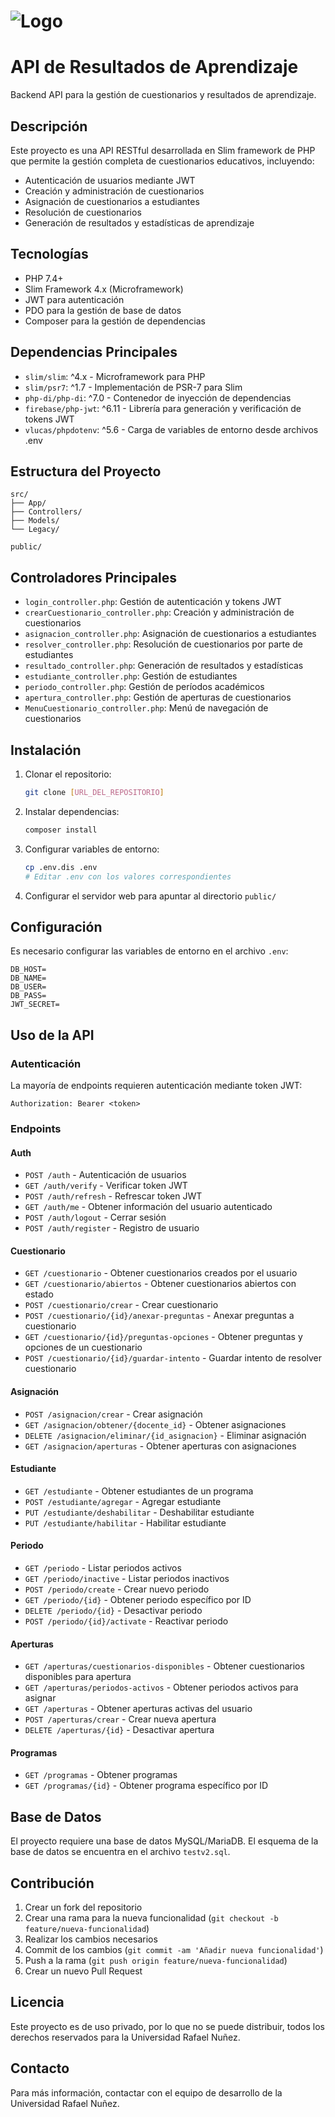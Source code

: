 # ![Logo](https://axis.uninunez.edu.co/images/uninunez/vm/logotxtteal.svg)

# API de Resultados de Aprendizaje

Backend API para la gestión de cuestionarios y resultados de aprendizaje.

## Descripción

Este proyecto es una API RESTful desarrollada en Slim framework de PHP que permite la gestión completa de cuestionarios educativos, incluyendo:

- Autenticación de usuarios mediante JWT
- Creación y administración de cuestionarios
- Asignación de cuestionarios a estudiantes
- Resolución de cuestionarios
- Generación de resultados y estadísticas de aprendizaje

## Tecnologías

- PHP 7.4+
- Slim Framework 4.x (Microframework)
- JWT para autenticación
- PDO para la gestión de base de datos
- Composer para la gestión de dependencias

## Dependencias Principales

- `slim/slim`: ^4.x - Microframework para PHP
- `slim/psr7`: ^1.7 - Implementación de PSR-7 para Slim
- `php-di/php-di`: ^7.0 - Contenedor de inyección de dependencias
- `firebase/php-jwt`: ^6.11 - Librería para generación y verificación de tokens JWT
- `vlucas/phpdotenv`: ^5.6 - Carga de variables de entorno desde archivos .env

## Estructura del Proyecto

```
src/
├── App/
├── Controllers/
├── Models/
└── Legacy/

public/
```

## Controladores Principales

- `login_controller.php`: Gestión de autenticación y tokens JWT
- `crearCuestionario_controller.php`: Creación y administración de cuestionarios
- `asignacion_controller.php`: Asignación de cuestionarios a estudiantes
- `resolver_controller.php`: Resolución de cuestionarios por parte de estudiantes
- `resultado_controller.php`: Generación de resultados y estadísticas
- `estudiante_controller.php`: Gestión de estudiantes
- `periodo_controller.php`: Gestión de períodos académicos
- `apertura_controller.php`: Gestión de aperturas de cuestionarios
- `MenuCuestionario_controller.php`: Menú de navegación de cuestionarios

## Instalación

1. Clonar el repositorio:
   ```bash
   git clone [URL_DEL_REPOSITORIO]
   ```

2. Instalar dependencias:
   ```bash
   composer install
   ```

3. Configurar variables de entorno:
   ```bash
   cp .env.dis .env
   # Editar .env con los valores correspondientes
   ```

4. Configurar el servidor web para apuntar al directorio `public/`

## Configuración

Es necesario configurar las variables de entorno en el archivo `.env`:

```
DB_HOST=
DB_NAME=
DB_USER=
DB_PASS=
JWT_SECRET=
```

## Uso de la API

### Autenticación

La mayoría de endpoints requieren autenticación mediante token JWT:

```
Authorization: Bearer <token>
```

### Endpoints

#### Auth
- `POST /auth` - Autenticación de usuarios
- `GET /auth/verify` - Verificar token JWT
- `POST /auth/refresh` - Refrescar token JWT
- `GET /auth/me` - Obtener información del usuario autenticado
- `POST /auth/logout` - Cerrar sesión
- `POST /auth/register` - Registro de usuario

#### Cuestionario
- `GET /cuestionario` - Obtener cuestionarios creados por el usuario
- `GET /cuestionario/abiertos` - Obtener cuestionarios abiertos con estado
- `POST /cuestionario/crear` - Crear cuestionario
- `POST /cuestionario/{id}/anexar-preguntas` - Anexar preguntas a cuestionario
- `GET /cuestionario/{id}/preguntas-opciones` - Obtener preguntas y opciones de un cuestionario
- `POST /cuestionario/{id}/guardar-intento` - Guardar intento de resolver cuestionario

#### Asignación
- `POST /asignacion/crear` - Crear asignación
- `GET /asignacion/obtener/{docente_id}` - Obtener asignaciones
- `DELETE /asignacion/eliminar/{id_asignacion}` - Eliminar asignación
- `GET /asignacion/aperturas` - Obtener aperturas con asignaciones

#### Estudiante
- `GET /estudiante` - Obtener estudiantes de un programa
- `POST /estudiante/agregar` - Agregar estudiante
- `PUT /estudiante/deshabilitar` - Deshabilitar estudiante
- `PUT /estudiante/habilitar` - Habilitar estudiante

#### Periodo
- `GET /periodo` - Listar periodos activos
- `GET /periodo/inactive` - Listar periodos inactivos
- `POST /periodo/create` - Crear nuevo periodo
- `GET /periodo/{id}` - Obtener periodo específico por ID
- `DELETE /periodo/{id}` - Desactivar periodo
- `POST /periodo/{id}/activate` - Reactivar periodo

#### Aperturas
- `GET /aperturas/cuestionarios-disponibles` - Obtener cuestionarios disponibles para apertura
- `GET /aperturas/periodos-activos` - Obtener periodos activos para asignar
- `GET /aperturas` - Obtener aperturas activas del usuario
- `POST /aperturas/crear` - Crear nueva apertura
- `DELETE /aperturas/{id}` - Desactivar apertura

#### Programas
- `GET /programas` - Obtener programas
- `GET /programas/{id}` - Obtener programa específico por ID

## Base de Datos

El proyecto requiere una base de datos MySQL/MariaDB. El esquema de la base de datos se encuentra en el archivo `testv2.sql`.

## Contribución

1. Crear un fork del repositorio
2. Crear una rama para la nueva funcionalidad (`git checkout -b feature/nueva-funcionalidad`)
3. Realizar los cambios necesarios
4. Commit de los cambios (`git commit -am 'Añadir nueva funcionalidad'`)
5. Push a la rama (`git push origin feature/nueva-funcionalidad`)
6. Crear un nuevo Pull Request

## Licencia

Este proyecto es de uso privado, por lo que no se puede distribuir, todos los derechos reservados para la Universidad Rafael Nuñez.

## Contacto

Para más información, contactar con el equipo de desarrollo de la Universidad Rafael Nuñez.
